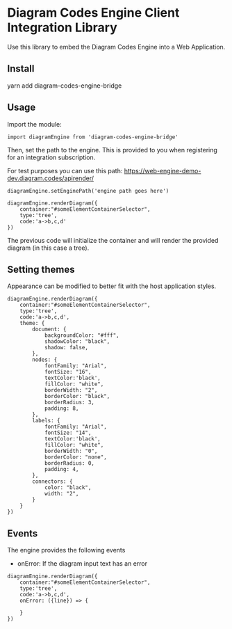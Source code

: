 # Diagram Codes Engine Client Integration Library

Use this library to embed the Diagram Codes Engine into a Web Application.


## Install

yarn add diagram-codes-engine-bridge

## Usage

Import the module:

```
import diagramEngine from 'diagram-codes-engine-bridge'
```

Then, set the path to the engine. This is provided to you when registering
for an integration subscription.

For test purposes you can use this path: https://web-engine-demo-dev.diagram.codes/apirender/

```
diagramEngine.setEnginePath('engine path goes here')
```

```
diagramEngine.renderDiagram({
    container:"#someElementContainerSelector",
    type:'tree',
    code:'a->b,c,d'
})
```

The previous code will initialize the container and will render
the provided diagram (in this case a tree).

## Setting themes

Appearance can be modified to better fit with the host application styles.

```
diagramEngine.renderDiagram({
    container:"#someElementContainerSelector",
    type:'tree',
    code:'a->b,c,d',
    theme: {
        document: {
            backgroundColor: "#fff",
            shadowColor: "black",
            shadow: false,
        },
        nodes: {
            fontFamily: "Arial",
            fontSize: "16",
            textColor:'black',
            fillColor: "white",
            borderWidth: "2",
            borderColor: "black",
            borderRadius: 3,
            padding: 8,
        },
        labels: {
            fontFamily: "Arial",
            fontSize: "14",
            textColor:'black',
            fillColor: "white",
            borderWidth: "0",
            borderColor: "none",
            borderRadius: 0,
            padding: 4,
        },
        connectors: {
            color: "black",
            width: "2",
        }
    }
})
```

## Events

The engine provides the following events

- onError: If the diagram input text has an error

```
diagramEngine.renderDiagram({
    container:"#someElementContainerSelector",
    type:'tree',
    code:'a->b,c,d',
    onError: ({line}) => {
        
    }
})
```
